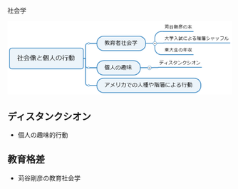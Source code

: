 社会学



![66bb2b59b6a60ed480fa60481b131b70.png](../_resources/79ae967f423f4983be9c2779add71b07.png)


## ディスタンクシオン
- 個人の趣味的行動


## 教育格差
- 苅谷剛彦の教育社会学